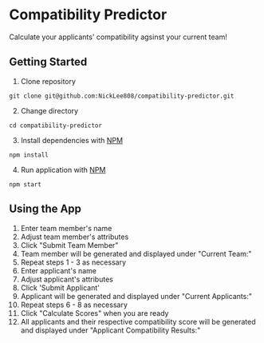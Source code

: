 # Compatibility Predictor

Calculate your applicants' compatibility agsinst your current team!

## Getting Started

1. Clone repository

```
git clone git@github.com:NickLee808/compatibility-predictor.git
```

2. Change directory

```
cd compatibility-predictor
```

3. Install dependencies with [NPM](https://www.npmjs.com)

```
npm install
```

4. Run application with [NPM](https://www.npmjs.com)

```
npm start
```

## Using the App

1. Enter team member's name
2. Adjust team member's attributes
3. Click "Submit Team Member"
4. Team member will be generated and displayed under "Current Team:"
5. Repeat steps 1 - 3 as necessary
6. Enter applicant's name
7. Adjust applicant's attributes
8. Click 'Submit Applicant'
9. Applicant will be generated and displayed under "Current Applicants:"
10. Repeat steps 6 - 8  as necessary
11. Click "Calculate Scores" when you are ready
12. All applicants and their respective compatibility score will be generated and displayed under "Applicant Compatibility Results:"